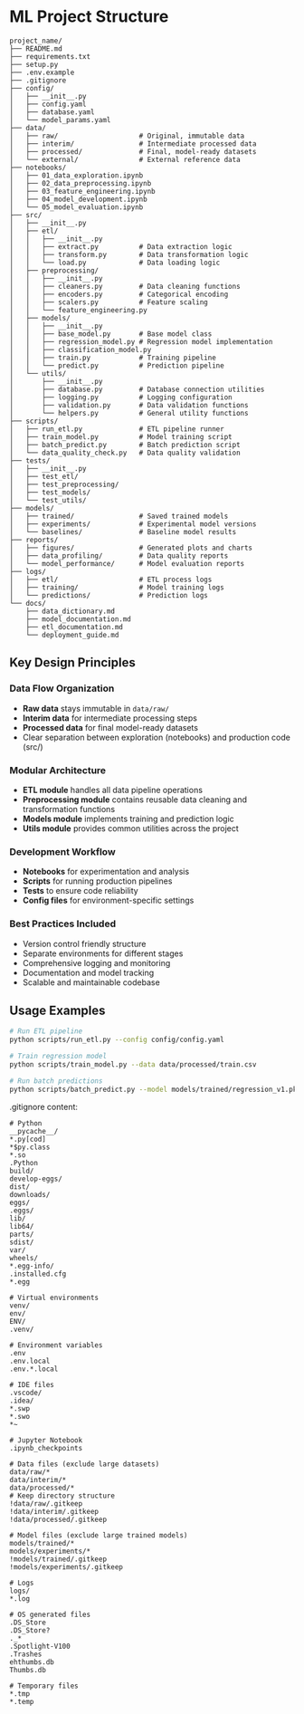 # ML Project Structure

```
project_name/
├── README.md
├── requirements.txt
├── setup.py
├── .env.example
├── .gitignore
├── config/
│   ├── __init__.py
│   ├── config.yaml
│   ├── database.yaml
│   └── model_params.yaml
├── data/
│   ├── raw/                    # Original, immutable data
│   ├── interim/                # Intermediate processed data
│   ├── processed/              # Final, model-ready datasets
│   └── external/               # External reference data
├── notebooks/
│   ├── 01_data_exploration.ipynb
│   ├── 02_data_preprocessing.ipynb
│   ├── 03_feature_engineering.ipynb
│   ├── 04_model_development.ipynb
│   └── 05_model_evaluation.ipynb
├── src/
│   ├── __init__.py
│   ├── etl/
│   │   ├── __init__.py
│   │   ├── extract.py          # Data extraction logic
│   │   ├── transform.py        # Data transformation logic
│   │   └── load.py             # Data loading logic
│   ├── preprocessing/
│   │   ├── __init__.py
│   │   ├── cleaners.py         # Data cleaning functions
│   │   ├── encoders.py         # Categorical encoding
│   │   ├── scalers.py          # Feature scaling
│   │   └── feature_engineering.py
│   ├── models/
│   │   ├── __init__.py
│   │   ├── base_model.py       # Base model class
│   │   ├── regression_model.py # Regression model implementation
│   │   ├── classification_model.py
│   │   ├── train.py            # Training pipeline
│   │   └── predict.py          # Prediction pipeline
│   └── utils/
│       ├── __init__.py
│       ├── database.py         # Database connection utilities
│       ├── logging.py          # Logging configuration
│       ├── validation.py       # Data validation functions
│       └── helpers.py          # General utility functions
├── scripts/
│   ├── run_etl.py              # ETL pipeline runner
│   ├── train_model.py          # Model training script
│   ├── batch_predict.py        # Batch prediction script
│   └── data_quality_check.py   # Data quality validation
├── tests/
│   ├── __init__.py
│   ├── test_etl/
│   ├── test_preprocessing/
│   ├── test_models/
│   └── test_utils/
├── models/
│   ├── trained/                # Saved trained models
│   ├── experiments/            # Experimental model versions
│   └── baselines/              # Baseline model results
├── reports/
│   ├── figures/                # Generated plots and charts
│   ├── data_profiling/         # Data quality reports
│   └── model_performance/      # Model evaluation reports
├── logs/
│   ├── etl/                    # ETL process logs
│   ├── training/               # Model training logs
│   └── predictions/            # Prediction logs
└── docs/
    ├── data_dictionary.md
    ├── model_documentation.md
    ├── etl_documentation.md
    └── deployment_guide.md
```

## Key Design Principles

### Data Flow Organization
- **Raw data** stays immutable in `data/raw/`
- **Interim data** for intermediate processing steps
- **Processed data** for final model-ready datasets
- Clear separation between exploration (notebooks) and production code (src/)

### Modular Architecture
- **ETL module** handles all data pipeline operations
- **Preprocessing module** contains reusable data cleaning and transformation functions
- **Models module** implements training and prediction logic
- **Utils module** provides common utilities across the project

### Development Workflow
- **Notebooks** for experimentation and analysis
- **Scripts** for running production pipelines
- **Tests** to ensure code reliability
- **Config files** for environment-specific settings

### Best Practices Included
- Version control friendly structure
- Separate environments for different stages
- Comprehensive logging and monitoring
- Documentation and model tracking
- Scalable and maintainable codebase

## Usage Examples

```bash
# Run ETL pipeline
python scripts/run_etl.py --config config/config.yaml

# Train regression model
python scripts/train_model.py --data data/processed/train.csv

# Run batch predictions
python scripts/batch_predict.py --model models/trained/regression_v1.pkl
```
.gitignore content:

```
# Python
__pycache__/
*.py[cod]
*$py.class
*.so
.Python
build/
develop-eggs/
dist/
downloads/
eggs/
.eggs/
lib/
lib64/
parts/
sdist/
var/
wheels/
*.egg-info/
.installed.cfg
*.egg

# Virtual environments
venv/
env/
ENV/
.venv/

# Environment variables
.env
.env.local
.env.*.local

# IDE files
.vscode/
.idea/
*.swp
*.swo
*~

# Jupyter Notebook
.ipynb_checkpoints

# Data files (exclude large datasets)
data/raw/*
data/interim/*
data/processed/*
# Keep directory structure
!data/raw/.gitkeep
!data/interim/.gitkeep
!data/processed/.gitkeep

# Model files (exclude large trained models)
models/trained/*
models/experiments/*
!models/trained/.gitkeep
!models/experiments/.gitkeep

# Logs
logs/
*.log

# OS generated files
.DS_Store
.DS_Store?
._*
.Spotlight-V100
.Trashes
ehthumbs.db
Thumbs.db

# Temporary files
*.tmp
*.temp
```


